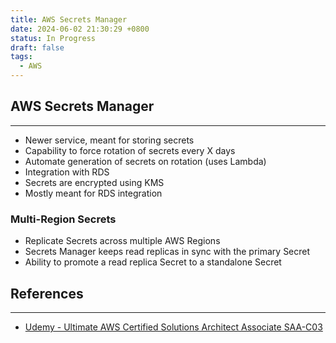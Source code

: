 ```yaml
---
title: AWS Secrets Manager
date: 2024-06-02 21:30:29 +0800
status: In Progress
draft: false
tags:
  - AWS
---
```

## AWS Secrets Manager
---
- Newer service, meant for storing secrets
- Capability to force rotation of secrets every X days
- Automate generation of secrets on rotation (uses Lambda)
- Integration with RDS
- Secrets are encrypted using KMS
- Mostly meant for RDS integration

### Multi-Region Secrets
- Replicate Secrets across multiple AWS Regions
- Secrets Manager keeps read replicas in sync with the primary Secret
- Ability to promote a read replica Secret to a standalone Secret

## References
---
- [Udemy - Ultimate AWS Certified Solutions Architect Associate SAA-C03](https://www.udemy.com/course/aws-certified-solutions-architect-associate-saa-c03)
